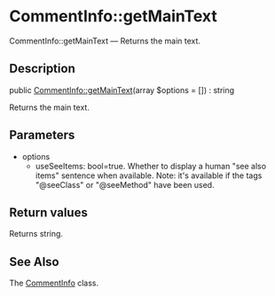 CommentInfo::getMainText
================

CommentInfo::getMainText — Returns the main text.

Description
---------------


public [CommentInfo::getMainText](https://github.com/lingtalfi/DocTools/blob/master/doc/api/DocTools/Info/CommentInfo/getMainText.md)(array $options = []) : string




Returns the main text.




Parameters
--------------

- options
    - useSeeItems: bool=true. Whether to display a human "see also items" sentence when available.
Note: it's available if the tags "@seeClass" or "@seeMethod" have been used.

Return values
----------------

Returns string.









See Also
-----------

The [CommentInfo](https://github.com/lingtalfi/DocTools/blob/master/doc/api/DocTools/Info/CommentInfo.md) class.
